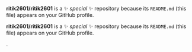 

**ritik2601/ritik2601** is a ✨ _special_ ✨ repository because its `README.md` (this file) appears on your GitHub profile.





**ritik2601/ritik2601** is a ✨ _special_ ✨ repository because its `README.md` (this file) appears on your GitHub profile.







.







